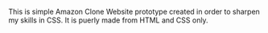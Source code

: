This is simple Amazon Clone Website prototype created in order to sharpen my skills in CSS. It is puerly made from HTML and CSS only.
